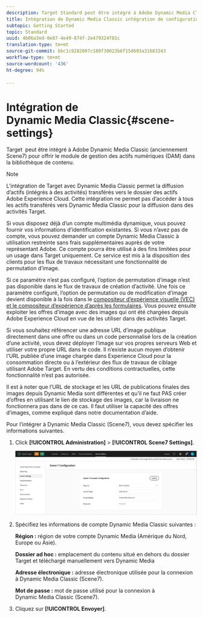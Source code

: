 ```yaml
---
description: Target Standard peut être intégré à Adobe Dynamic Media Classic (anciennement Scene7) pour offrir le module de gestion des actifs numériques (DAM) dans la bibliothèque de contenu.
title: Intégration de Dynamic Media Classic intégration de configuration
subtopic: Getting Started
topic: Standard
uuid: 4b06a3ed-0e87-4e49-874f-2e479324f81c
translation-type: tm+mt
source-git-commit: bbc1c9282007c180f30023b6f15d693a31683243
workflow-type: tm+mt
source-wordcount: '436'
ht-degree: 94%

---
```



# Intégration de Dynamic Media Classic{#scene-settings}

Target  peut être intégré à Adobe Dynamic Media Classic (anciennement Scene7) pour offrir le module de gestion des actifs numériques (DAM) dans la bibliothèque de contenu.

>[!NOTE]
>
>L’intégration de Target avec Dynamic Media Classic permet la diffusion d’actifs (intégrés à des activités) transférés vers le dossier des actifs Adobe Experience Cloud. Cette intégration ne permet pas d’accéder à tous les actifs transférés vers Dynamic Media Classic pour la diffusion dans des activités Target.

Si vous disposez déjà d’un compte multimédia dynamique, vous pouvez fournir vos informations d’identification existantes. Si vous n’avez pas de compte, vous pouvez demander un compte Dynamic Media Classic à utilisation restreinte sans frais supplémentaires auprès de votre représentant Adobe. Ce compte pourra être utilisé à des fins limitées pour un usage dans Target uniquement. Ce service est mis à la disposition des clients pour les flux de travaux nécessitant une fonctionnalité de permutation d’image.

Si ce paramètre n’est pas configuré, l’option de permutation d’image n’est pas disponible dans le flux de travaux de création d’activité. Une fois ce paramètre configuré, l’option de permutation ou de modification d’image devient disponible à la fois dans le [compositeur d’expérience visuelle (VEC) et le compositeur d’expérience d’après les formulaires](../c-experiences/experiences.md#concept_A2E10F6AFB3D4AEAB6951EE14688848D). Vous pouvez ensuite exploiter les offres d’image avec des images qui ont été chargées depuis Adobe Experience Cloud en vue de les utiliser dans des activités Target.

Si vous souhaitez référencer une adresse URL d’image publique directement dans une offre ou dans un code personnalisé lors de la création d’une activité, vous devez déployer l’image sur vos propres serveurs Web et utiliser votre propre URL dans le code. Il n’existe aucun moyen d’obtenir l’URL publiée d’une image chargée dans Experience Cloud pour la consommation directe ou à l’extérieur des flux de travaux de ciblage utilisant Adobe Target. En vertu des conditions contractuelles, cette fonctionnalité n’est pas autorisée.

Il est à noter que l’URL de stockage et les URL de publications finales des images depuis Dynamic Media sont différentes et qu’il ne faut PAS créer d’offres en utilisant le lien de stockage des images, car la livraison ne fonctionnera pas dans de ce cas. Il faut utiliser la capacité des offres d’images, comme expliqué dans notre documentation d’aide.

Pour l’intégrer à Dynamic Media Classic (Scene7), vous devez spécifier les informations suivantes.

1. Click **[!UICONTROL Administration]** > **[!UICONTROL Scene7 Settings]**.

   ![Page Scene7](/help/administrating-target/assets/scene7.png)

1. Spécifiez les informations de compte Dynamic Media Classic suivantes :

   **Région :** région de votre compte Dynamic Media (Amérique du Nord, Europe ou Asie).

   **Dossier ad hoc :** emplacement du contenu situé en dehors du dossier Target et téléchargé manuellement vers Dynamic Media

   **Adresse électronique :** adresse électronique utilisée pour la connexion à Dynamic Media Classic (Scene7).

   **Mot de passe :** mot de passe utilisé pour la connexion à Dynamic Media Classic (Scene7).

1. Cliquez sur **[!UICONTROL Envoyer]**.
